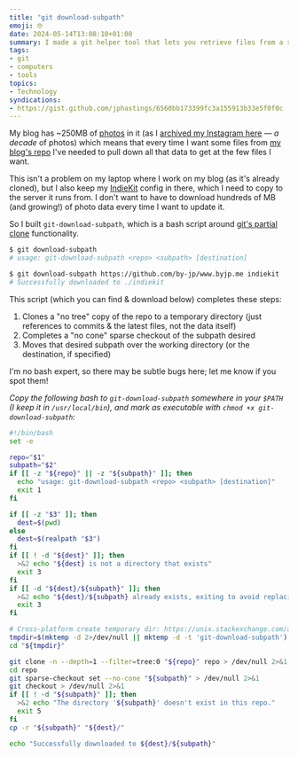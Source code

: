 ```yaml
---
title: "git download-subpath"
emoji: 🤓
date: 2024-05-14T13:08:10+01:00
summary: I made a git helper tool that lets you retrieve files from a subpath of git without downloading the whole of the (possibly huge) repo.
tags:
- git
- computers
- tools
topics:
- Technology
syndications:
- https://gist.github.com/jphastings/6560bb173399fc3a155913b33e5f0f0c
---
```


My blog has ~250MB of [photos](/photos) in it (as I [archived my Instagram here](/posts/archiving-instagram-posts/) — _a decade_ of photos) which means that every time I want some files from [my blog's repo](https://github.com/by-jp/www.byjp.me) I've needed to pull down all that data to get at the few files I want.

This isn't a problem on my laptop where I work on my blog (as it's already cloned), but I also keep my [IndieKit](https://getindiekit.com) config in there, which I need to copy to the server it runs from. I don't want to have to download hundreds of MB (and growing!) of photo data every time I want to update it.

So I built `git-download-subpath`, which is a bash script around [git's partial clone](https://git-scm.com/docs/partial-clone) functionality.

```bash
$ git download-subpath
# usage: git-download-subpath <repo> <subpath> [destination]

$ git download-subpath https://github.com/by-jp/www.byjp.me indiekit
# Successfully downloaded to ./indiekit
```

This script (which you can find & download below) completes these steps:

1. Clones a "no tree" copy of the repo to a temporary directory (just references to commits & the latest files, not the data itself)
2. Completes a "no cone" sparse checkout of the subpath desired
3. Moves that desired subpath over the working directory (or the destination, if specified)

I'm no bash expert, so there may be subtle bugs here; let me know if you spot them!

_Copy the following bash to `git-download-subpath` somewhere in your `$PATH` (I keep it in `/usr/local/bin`), and mark as executable with `chmod +x git-download-subpath`:_

```bash /usr/local/bin/git-download-subpath
#!/bin/bash
set -e

repo="$1"
subpath="$2"
if [[ -z "${repo}" || -z "${subpath}" ]]; then
  echo "usage: git-download-subpath <repo> <subpath> [destination]"
  exit 1
fi

if [[ -z "$3" ]]; then
  dest=$(pwd)
else
  dest=$(realpath "$3")
fi
if [[ ! -d "${dest}" ]]; then
  >&2 echo "${dest} is not a directory that exists"
  exit 3
fi
if [[ -d "${dest}/${subpath}" ]]; then
  >&2 echo "${dest}/${subpath} already exists, exiting to avoid replacing"
  exit 3
fi

# Cross-platform create temporary dir: https://unix.stackexchange.com/a/84980/
tmpdir=$(mktemp -d 2>/dev/null || mktemp -d -t 'git-download-subpath')
cd "${tmpdir}"

git clone -n --depth=1 --filter=tree:0 "${repo}" repo > /dev/null 2>&1
cd repo
git sparse-checkout set --no-cone "${subpath}" > /dev/null 2>&1
git checkout > /dev/null 2>&1
if [[ ! -d "${subpath}" ]]; then
  >&2 echo "The directory '${subpath}' doesn't exist in this repo."
  exit 5
fi
cp -r "${subpath}" "${dest}/"

echo "Successfully downloaded to ${dest}/${subpath}"
```
